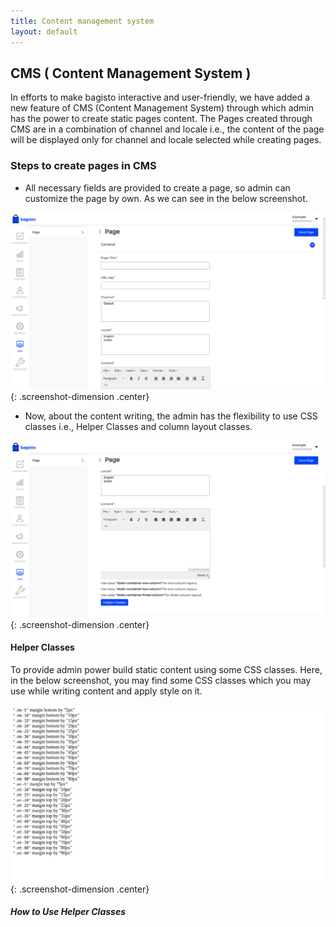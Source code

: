 ```yaml
---
title: Content management system
layout: default
---
```


## CMS ( Content Management System )

In efforts to make bagisto interactive and user-friendly, we have added a new feature of CMS (Content Management System) through which admin has the power to create static pages content. The Pages created through CMS are in a combination of channel and locale i.e., the content of the page will be displayed only for channel and locale selected while creating pages.

### Steps to create pages in CMS

- All necessary fields are provided to create a page, so admin can customize the page by own. As we can see in the below screenshot.

![Add page](assets/images/Bagisto_Docs_Images/CMS/add-page.png){: .screenshot-dimension .center}

- Now, about the content writing, the admin has the flexibility to use CSS classes i.e., Helper Classes and column layout classes.

![Content-writing](assets/images/Bagisto_Docs_Images/CMS/content-writing.png){: .screenshot-dimension .center}

#### Helper Classes

To provide admin power build static content using some CSS classes. Here, in the below screenshot, you may find some CSS classes which you may use while writing content and apply style on it.

![helper classes](assets/images/Bagisto_Docs_Images/CMS/helper-classes.png){: .screenshot-dimension .center}

##### How to Use Helper Classes
